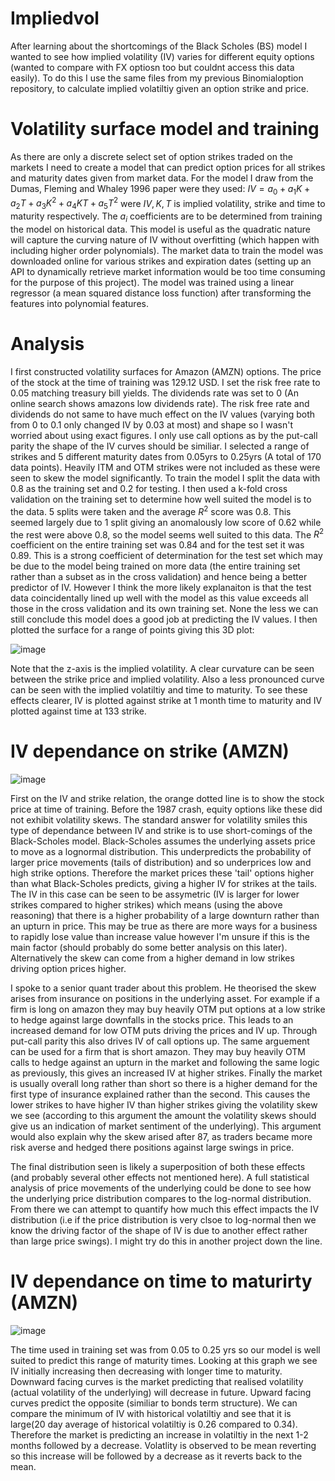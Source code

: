 # Impliedvol
After learning about the shortcomings of the Black Scholes (BS) model I wanted to see how implied volatility (IV) varies for different equity options (wanted to compare with FX optiosn too but couldnt access this data easily). To do this I use the same files from my previous Binomialoption repository, to calculate implied volatiltiy given an option strike and price.
# Volatility surface model and training
As there are only a discrete select set of option strikes traded on the markets I need to create a model that can predict option prices for all strikes and maturity dates given from market data. For the model I draw from the Dumas, Fleming and Whaley 1996 paper were they used: $IV=a_0+a_1K+a_2T+a_3K^2+a_4KT+a_5T^2$ were $IV,K,T$ is implied volatility, strike and time to maturity respectively. The $a_i$ coefficients are to be determined from training the model on historical data. This model is useful as the quadratic nature will capture the curving nature of IV without overfitting (which happen with including higher order polynomials). The market data to train the model was downloaded online for various strikes and expiration dates (setting up an API to dynamically retrieve market information would be too time consuming for the purpose of this project). The model was trained using a linear regressor (a mean squared distance loss function) after transforming the features into polynomial features. 
# Analysis
I first constructed volatility surfaces for Amazon (AMZN) options. The price of the stock at the time of training was 129.12 USD. I set the risk free rate to 0.05 matching treasury bill yields. The dividends rate was set to 0 (An online search shows amazons low dividends rate). The risk free rate and dividends do not same to have much effect on the IV values (varying both from 0 to 0.1 only changed IV by 0.03 at most) and shape so I wasn't worried about using exact figures. I only use call options as by the put-call parity the shape of the IV curves should be similiar. I selected a range of strikes and 5 different maturity dates from 0.05yrs to 0.25yrs (A total of 170 data points). Heavily ITM and OTM strikes were not included as these were seen to skew the model significantly. To train the model I split the data with 0.8 as the training set and 0.2 for testing. I then used a k-fold cross validation on the training set to determine how well suited the model is to the data. 5 splits were taken and the average $R^2$ score was 0.8. This seemed largely due to 1 split giving an anomalously low score of 0.62 while the rest were above 0.8, so the model seems well suited to this data. The $R^2$ coefficient on the entire training set was 0.84 and for the test set it was 0.89. This is a strong coefficient of determination for the test set which may be due to the model being trained on more data (the entire training set rather than a subset as in the cross validation) and hence being a better predictor of IV. However I think the more likely explanaiton is that the test data coincidentally lined up well with the model as this value exceeds all those in the cross validation and its own training set. None the less we can still conclude this model does a good job at predicting the IV values. I then plotted the surface for a range of points giving this 3D plot:

![image](https://github.com/adi587/Volatilitysurfaces/assets/63116085/f3140a08-1be4-4111-a7b7-464bbff798da)

Note that the z-axis is the implied volatility. A clear curvature can be seen between the strike price and implied volatility. Also a less pronounced curve can be seen with the implied volatiltiy and time to maturity. To see these effects clearer, IV is plotted against strike at 1 month time to maturity and IV plotted against time at 133 strike.

# IV dependance on strike (AMZN)

![image](https://github.com/adi587/Volatilitysurfaces/assets/63116085/394cc616-9d0d-4cdc-9f61-8e43965ab747)

First on the IV and strike relation, the orange dotted line is to show the stock price at time of training. Before the 1987 crash, equity options like these did not exhibit volatility skews. The standard answer for volatility smiles this type of dependance between IV and strike is to use short-comings of the Black-Scholes model. Black-Scholes assumes the underlying assets price to move as a lognormal distribution. This underpredicts the probability of larger price movements (tails of distribution) and so underprices low and high strike options. Therefore the market prices these 'tail' options higher than what Black-Scholes predicts, giving a higher IV for strikes at the tails. The IV in this case can be seen to be assymetric (IV is larger for lower strikes compared to higher strikes) which means (using the above reasoning) that there is a higher probability of a large downturn rather than an upturn in price. This may be true as there are more ways for a business to rapidly lose value than increase value however I'm unsure if this is the main factor (should probably do some better analysis on this later). Alternatively the skew can come from a higher demand in low strikes driving option prices higher. 

I spoke to a senior quant trader about this problem. He theorised the skew arises from insurance on positions in the underlying asset. For example if a firm is long on amazon they may buy heavily OTM put options at a low strike to hedge against large downfalls in the stocks price. This leads to an increased demand for low OTM puts driving the prices and IV up. Through put-call parity this also drives IV of call options up. The same arguement can be used for a firm that is short amazon. They may buy heavily OTM calls to hedge against an upturn in the market and following the same logic as previously, this gives an increased IV at higher strikes. Finally the market is usually overall long rather than short so there is a higher demand for the first type of insurance explained rather than the second. This causes the lower strikes to have higher IV than higher strikes giving the volatility skew we see (according to this argument the amount the volatility skews should give us an indication of market sentiment of the underlying). This argument would also explain why the skew arised after 87, as traders became more risk averse and hedged there positions against large swings in price. 

The final distribution seen is likely a superposition of both these effects (and probably several other effects not mentioned here). A full statistical analysis of price movements of the underlying could be done to see how the underlying price distribution compares to the log-normal distribution. From there we can attempt to quantify how much this effect impacts the IV distribution (i.e if the price distribution is very clsoe to log-normal then we know the driving factor of the shape of IV is due to another effect rather than large price swings). I might try do this in another project down the line. 

# IV dependance on time to maturirty (AMZN)

![image](https://github.com/adi587/Volatilitysurfaces/assets/63116085/41155d06-ea1d-46e6-9634-367d2586522f)

The time used in training set was from 0.05 to 0.25 yrs so our model is well suited to predict this range of maturity times. Looking at this graph we see IV initially increasing then decreasing with longer time to maturity. Downward facing curves is the market predicting that realised volatility (actual volatility of the underlying) will decrease in future. Upward facing curves predict the opposite (similiar to bonds term structure). We can compare the minimum of IV with historical volatiltiy and see that it is large(20 day average of historical volatiltiy is 0.26 compared to 0.34). Therefore the market is predicting an increase in volatiltiy in the next 1-2 months followed by a decrease. Volatlity is observed to be mean reverting so this increase will be followed by a decrease as it reverts back to the mean.
